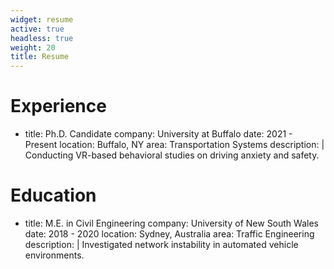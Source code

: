 ```yaml
---
widget: resume
active: true
headless: true
weight: 20
title: Resume
---
```


# Experience
- title: Ph.D. Candidate
  company: University at Buffalo
  date: 2021 - Present
  location: Buffalo, NY
  area: Transportation Systems
  description: |
    Conducting VR-based behavioral studies on driving anxiety and safety.

# Education
- title: M.E. in Civil Engineering
  company: University of New South Wales
  date: 2018 - 2020
  location: Sydney, Australia
  area: Traffic Engineering
  description: |
    Investigated network instability in automated vehicle environments.
